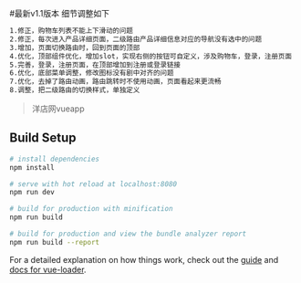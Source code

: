 #最新v1.1版本 细节调整如下
``` bash
1.修正，购物车列表不能上下滑动的问题
2.修正，每次进入产品详细页面，二级路由产品详细信息对应的导航没有选中的问题
3.增加，页面切换路由时，回到页面的顶部
4.优化，顶部组件优化，增加slot，实现右侧的按钮可自定义，涉及购物车，登录，注册页面
5.完善，登录，注册页面，在顶部增加到注册或登录链接
6.优化，底部菜单调整，修改图标没有剧中对齐的问题
7.优化，去掉了路由动画，路由跳转时不使用动画，页面看起来更流畅
8.调整，把二级路由的切换样式，单独定义
```

> 洋店网vueapp

## Build Setup

``` bash
# install dependencies
npm install

# serve with hot reload at localhost:8080
npm run dev

# build for production with minification
npm run build

# build for production and view the bundle analyzer report
npm run build --report
```

For a detailed explanation on how things work, check out the [guide](http://vuejs-templates.github.io/webpack/) and [docs for vue-loader](http://vuejs.github.io/vue-loader).
